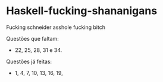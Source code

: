 # Haskell-fucking-shananigans
Fucking schneider asshole fucking bitch

Questões que faltam:
- 22, 25, 28, 31 e 34.

Questões já feitas:
- 1, 4, 7, 10, 13, 16, 19,

